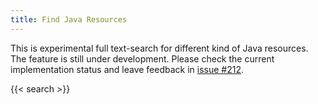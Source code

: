 ```yaml
---
title: Find Java Resources
---
```


This is experimental full text-search for different kind of Java
resources. The feature is still under development. Please check the current
implementation status and leave feedback in [issue #212](https://github.com/marchof/java-almanac/issues/212).

{{< search >}}